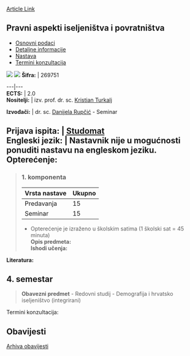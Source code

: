 [Article Link](https://www.fhs.hr/predmet/paip_a)

## Pravni aspekti iseljeništva i povratništva
  * [Osnovni podaci](https://www.fhs.hr/predmet/paip_a#v1id-523794_221299_1_0 "Osnovni podaci")
  * [Detaljne informacije](https://www.fhs.hr/predmet/paip_a#v1id-523794_221299_1_1 "Detaljne informacije")
  * [Nastava](https://www.fhs.hr/predmet/paip_a#v1id-523794_221299_1_2 "Nastava")
  * [Termini konzultacija](https://www.fhs.hr/predmet/paip_a#v1id-523794_221299_1_3 "Termini konzultacija")


[![](https://www.fhs.hr/img/flags/gif/hr.gif)](https://www.fhs.hr/predmet/paip_a) [![](https://www.fhs.hr/img/flags/gif/gb.gif)](https://www.fhs.hr/en/course/laoearm_a)
**Šifra:** |  269751  
  
---|---  
**ECTS:** |  2.0   
**Nositelji:** |  izv. prof. dr. sc. [Kristian Turkalj](https://www.fhs.hr/djelatnik/kristian.turkalj)   
  
**Izvođači:** |  dr. sc. [Danijela Rupčić](https://www.fhs.hr/djelatnik/danijela.rupcic) - Seminar  
  
**Prijava ispita:** |  [Studomat](http://www.isvu.hr/studomat)  
**Engleski jezik:** |  Nastavnik nije u mogućnosti ponuditi nastavu na engleskom jeziku.   
**Opterećenje:**  
---  
> ### 1. komponenta
> | Vrsta nastave | Ukupno  
> ---|---  
> Predavanja | 15  
> Seminar | 15  
> * Opterećenje je izraženo u školskim satima (1 školski sat = 45 minuta)   
**Opis predmeta:**  
> **Ishodi učenja:**  

  
**Literatura:**  

  
**4. semestar**  
---  
> **Obavezni predmet** - Redovni studij - Demografija i hrvatsko iseljeništvo (integrirani)  
>   
Termini konzultacija: 


## Obavijesti
[Arhiva obavijesti](https://www.fhs.hr/predmet/paip_a?@=21nde#news_124006 "Arhiva obavijesti")
